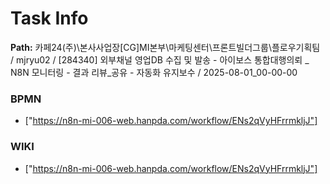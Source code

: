 # Task Info

**Path:** 카페24(주)\본사사업장\[CG]MI본부\마케팅센터\프론트빌더그룹\플로우기획팀 / mjryu02 / [284340] 외부채널 영업DB 수집 및 발송 - 아이보스 통합대행의뢰 _ N8N 모니터링 - 결과 리뷰_공유 - 자동화 유지보수 / 2025-08-01_00-00-00

### BPMN
- ["https://n8n-mi-006-web.hanpda.com/workflow/ENs2qVyHFrrmkljJ"]

### WIKI
- ["https://n8n-mi-006-web.hanpda.com/workflow/ENs2qVyHFrrmkljJ"]

